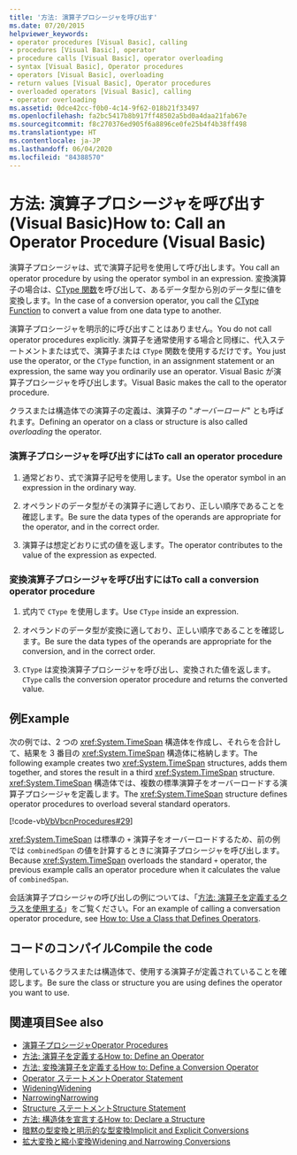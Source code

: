```yaml
---
title: '方法: 演算子プロシージャを呼び出す'
ms.date: 07/20/2015
helpviewer_keywords:
- operator procedures [Visual Basic], calling
- procedures [Visual Basic], operator
- procedure calls [Visual Basic], operator overloading
- syntax [Visual Basic], Operator procedures
- operators [Visual Basic], overloading
- return values [Visual Basic], Operator procedures
- overloaded operators [Visual Basic], calling
- operator overloading
ms.assetid: 0dce42cc-f0b0-4c14-9f62-018b21f33497
ms.openlocfilehash: fa2bc5417b8b917ff48502a5bd0a4daa21fab67e
ms.sourcegitcommit: f8c270376ed905f6a8896ce0fe25b4f4b38ff498
ms.translationtype: HT
ms.contentlocale: ja-JP
ms.lasthandoff: 06/04/2020
ms.locfileid: "84388570"
---
```

# <a name="how-to-call-an-operator-procedure-visual-basic"></a><span data-ttu-id="f9654-102">方法: 演算子プロシージャを呼び出す (Visual Basic)</span><span class="sxs-lookup"><span data-stu-id="f9654-102">How to: Call an Operator Procedure (Visual Basic)</span></span>
<span data-ttu-id="f9654-103">演算子プロシージャは、式で演算子記号を使用して呼び出します。</span><span class="sxs-lookup"><span data-stu-id="f9654-103">You call an operator procedure by using the operator symbol in an expression.</span></span> <span data-ttu-id="f9654-104">変換演算子の場合は、[CType 関数](../../../language-reference/functions/ctype-function.md)を呼び出して、あるデータ型から別のデータ型に値を変換します。</span><span class="sxs-lookup"><span data-stu-id="f9654-104">In the case of a conversion operator, you call the [CType Function](../../../language-reference/functions/ctype-function.md) to convert a value from one data type to another.</span></span>  
  
 <span data-ttu-id="f9654-105">演算子プロシージャを明示的に呼び出すことはありません。</span><span class="sxs-lookup"><span data-stu-id="f9654-105">You do not call operator procedures explicitly.</span></span> <span data-ttu-id="f9654-106">演算子を通常使用する場合と同様に、代入ステートメントまたは式で、演算子または `CType` 関数を使用するだけです。</span><span class="sxs-lookup"><span data-stu-id="f9654-106">You just use the operator, or the `CType` function, in an assignment statement or an expression, the same way you ordinarily use an operator.</span></span> <span data-ttu-id="f9654-107">Visual Basic が演算子プロシージャを呼び出します。</span><span class="sxs-lookup"><span data-stu-id="f9654-107">Visual Basic makes the call to the operator procedure.</span></span>  
  
 <span data-ttu-id="f9654-108">クラスまたは構造体での演算子の定義は、演算子の "*オーバーロード*" とも呼ばれます。</span><span class="sxs-lookup"><span data-stu-id="f9654-108">Defining an operator on a class or structure is also called *overloading* the operator.</span></span>  
  
### <a name="to-call-an-operator-procedure"></a><span data-ttu-id="f9654-109">演算子プロシージャを呼び出すには</span><span class="sxs-lookup"><span data-stu-id="f9654-109">To call an operator procedure</span></span>  
  
1. <span data-ttu-id="f9654-110">通常どおり、式で演算子記号を使用します。</span><span class="sxs-lookup"><span data-stu-id="f9654-110">Use the operator symbol in an expression in the ordinary way.</span></span>  
  
2. <span data-ttu-id="f9654-111">オペランドのデータ型がその演算子に適しており、正しい順序であることを確認します。</span><span class="sxs-lookup"><span data-stu-id="f9654-111">Be sure the data types of the operands are appropriate for the operator, and in the correct order.</span></span>  
  
3. <span data-ttu-id="f9654-112">演算子は想定どおりに式の値を返します。</span><span class="sxs-lookup"><span data-stu-id="f9654-112">The operator contributes to the value of the expression as expected.</span></span>  
  
### <a name="to-call-a-conversion-operator-procedure"></a><span data-ttu-id="f9654-113">変換演算子プロシージャを呼び出すには</span><span class="sxs-lookup"><span data-stu-id="f9654-113">To call a conversion operator procedure</span></span>  
  
1. <span data-ttu-id="f9654-114">式内で `CType` を使用します。</span><span class="sxs-lookup"><span data-stu-id="f9654-114">Use `CType` inside an expression.</span></span>  
  
2. <span data-ttu-id="f9654-115">オペランドのデータ型が変換に適しており、正しい順序であることを確認します。</span><span class="sxs-lookup"><span data-stu-id="f9654-115">Be sure the data types of the operands are appropriate for the conversion, and in the correct order.</span></span>  
  
3. <span data-ttu-id="f9654-116">`CType` は変換演算子プロシージャを呼び出し、変換された値を返します。</span><span class="sxs-lookup"><span data-stu-id="f9654-116">`CType` calls the conversion operator procedure and returns the converted value.</span></span>  
  
## <a name="example"></a><span data-ttu-id="f9654-117">例</span><span class="sxs-lookup"><span data-stu-id="f9654-117">Example</span></span>  
 <span data-ttu-id="f9654-118">次の例では、2 つの <xref:System.TimeSpan> 構造体を作成し、それらを合計して、結果を 3 番目の <xref:System.TimeSpan> 構造体に格納します。</span><span class="sxs-lookup"><span data-stu-id="f9654-118">The following example creates two <xref:System.TimeSpan> structures, adds them together, and stores the result in a third <xref:System.TimeSpan> structure.</span></span> <span data-ttu-id="f9654-119"><xref:System.TimeSpan> 構造体では、複数の標準演算子をオーバーロードする演算子プロシージャを定義します。</span><span class="sxs-lookup"><span data-stu-id="f9654-119">The <xref:System.TimeSpan> structure defines operator procedures to overload several standard operators.</span></span>  
  
 [!code-vb[VbVbcnProcedures#29](~/samples/snippets/visualbasic/VS_Snippets_VBCSharp/VbVbcnProcedures/VB/Class1.vb#29)]  
  
 <span data-ttu-id="f9654-120"><xref:System.TimeSpan> は標準の `+` 演算子をオーバーロードするため、前の例では `combinedSpan` の値を計算するときに演算子プロシージャを呼び出します。</span><span class="sxs-lookup"><span data-stu-id="f9654-120">Because <xref:System.TimeSpan> overloads the standard `+` operator, the previous example calls an operator procedure when it calculates the value of `combinedSpan`.</span></span>  
  
 <span data-ttu-id="f9654-121">会話演算子プロシージャの呼び出しの例については、「[方法: 演算子を定義するクラスを使用する](./how-to-use-a-class-that-defines-operators.md)」をご覧ください。</span><span class="sxs-lookup"><span data-stu-id="f9654-121">For an example of calling a conversation operator procedure, see [How to: Use a Class that Defines Operators](./how-to-use-a-class-that-defines-operators.md).</span></span>  
  
## <a name="compile-the-code"></a><span data-ttu-id="f9654-122">コードのコンパイル</span><span class="sxs-lookup"><span data-stu-id="f9654-122">Compile the code</span></span>  
 <span data-ttu-id="f9654-123">使用しているクラスまたは構造体で、使用する演算子が定義されていることを確認します。</span><span class="sxs-lookup"><span data-stu-id="f9654-123">Be sure the class or structure you are using defines the operator you want to use.</span></span>  
  
## <a name="see-also"></a><span data-ttu-id="f9654-124">関連項目</span><span class="sxs-lookup"><span data-stu-id="f9654-124">See also</span></span>

- [<span data-ttu-id="f9654-125">演算子プロシージャ</span><span class="sxs-lookup"><span data-stu-id="f9654-125">Operator Procedures</span></span>](./operator-procedures.md)
- [<span data-ttu-id="f9654-126">方法: 演算子を定義する</span><span class="sxs-lookup"><span data-stu-id="f9654-126">How to: Define an Operator</span></span>](./how-to-define-an-operator.md)
- [<span data-ttu-id="f9654-127">方法: 変換演算子を定義する</span><span class="sxs-lookup"><span data-stu-id="f9654-127">How to: Define a Conversion Operator</span></span>](./how-to-define-a-conversion-operator.md)
- [<span data-ttu-id="f9654-128">Operator ステートメント</span><span class="sxs-lookup"><span data-stu-id="f9654-128">Operator Statement</span></span>](../../../language-reference/statements/operator-statement.md)
- [<span data-ttu-id="f9654-129">Widening</span><span class="sxs-lookup"><span data-stu-id="f9654-129">Widening</span></span>](../../../language-reference/modifiers/widening.md)
- [<span data-ttu-id="f9654-130">Narrowing</span><span class="sxs-lookup"><span data-stu-id="f9654-130">Narrowing</span></span>](../../../language-reference/modifiers/narrowing.md)
- [<span data-ttu-id="f9654-131">Structure ステートメント</span><span class="sxs-lookup"><span data-stu-id="f9654-131">Structure Statement</span></span>](../../../language-reference/statements/structure-statement.md)
- [<span data-ttu-id="f9654-132">方法: 構造体を宣言する</span><span class="sxs-lookup"><span data-stu-id="f9654-132">How to: Declare a Structure</span></span>](../data-types/how-to-declare-a-structure.md)
- [<span data-ttu-id="f9654-133">暗黙の型変換と明示的な型変換</span><span class="sxs-lookup"><span data-stu-id="f9654-133">Implicit and Explicit Conversions</span></span>](../data-types/implicit-and-explicit-conversions.md)
- [<span data-ttu-id="f9654-134">拡大変換と縮小変換</span><span class="sxs-lookup"><span data-stu-id="f9654-134">Widening and Narrowing Conversions</span></span>](../data-types/widening-and-narrowing-conversions.md)
